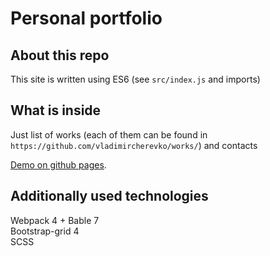# Personal portfolio

## About this repo
This site is written using ES6 (see `src/index.js` and imports)  

## What is inside
Just list of works (each of them can be found in `https://github.com/vladimircherevko/works/`) and contacts

[Demo on github pages](http://vladimircherevko.github.io/).

## Additionally used technologies
Webpack 4 + Bable 7  
Bootstrap-grid 4  
SCSS  